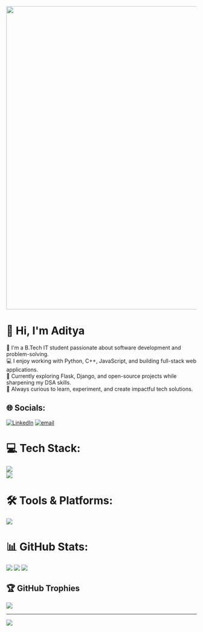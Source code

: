 <img src="https://user-images.githubusercontent.com/74038190/225813708-98b745f2-7d22-48cf-9150-083f1b00d6c9.gif" width="800">

# 👋 Hi, I'm Aditya 

👋 I'm a B.Tech IT student passionate about software development and problem-solving.  
💻 I enjoy working with Python, C++, JavaScript, and building full-stack web applications.  
🚀 Currently exploring Flask, Django, and open-source projects while sharpening my DSA skills.  
🌱 Always curious to learn, experiment, and create impactful tech solutions.  



## 🌐 Socials:
[![LinkedIn](https://skillicons.dev/icons?i=linkedin)](https://linkedin.com/in/aditya-paul-b8881a31b) [![email](https://skillicons.dev/icons?i=gmail)](mailto:adityapaul2603@gmail.com) 

# 💻 Tech Stack:

<p align="">
  <a href="https://skillicons.dev">
    <img src="https://skillicons.dev/icons?i=git,github,bootstrap,cpp,react,vite,c,css,html,d3,java,js,latex" />
    <br>
    <img src="https://skillicons.dev/icons?i=md,nodejs,mongodb,npm,yarn,tailwind,postman,powershell,py,bash,express,lua" />
  </a>
</p>

# 🛠️ Tools & Platforms:
<p align="">
  <a href="https://skillicons.dev">
    <img src="https://skillicons.dev/icons?i=linux,ubuntu,vim,neovim,discord,idea,obsidian,vercel,vscode" />
  </a>
</p>

# 📊 GitHub Stats:
![](https://github-readme-stats.vercel.app/api?username=adityapaul26&theme=tokyonight&hide_border=false&include_all_commits=false&count_private=true)
![](https://nirzak-streak-stats.vercel.app/?user=adityapaul26&theme=tokyonight&hide_border=false)
![](https://github-readme-stats.vercel.app/api/top-langs/?username=adityapaul26&theme=tokyonight&hide_border=false&include_all_commits=false&count_private=true&layout=compact)

## 🏆 GitHub Trophies
![](https://github-profile-trophy.vercel.app/?username=adityapaul26&theme=radical&no-frame=false&no-bg=true&margin-w=4)

---
[![](https://visitcount.itsvg.in/api?id=adityapaul26&icon=0&color=0)](https://visitcount.itsvg.in)

<!-- Proudly created with GPRM ( https://gprm.itsvg.in ) -->




